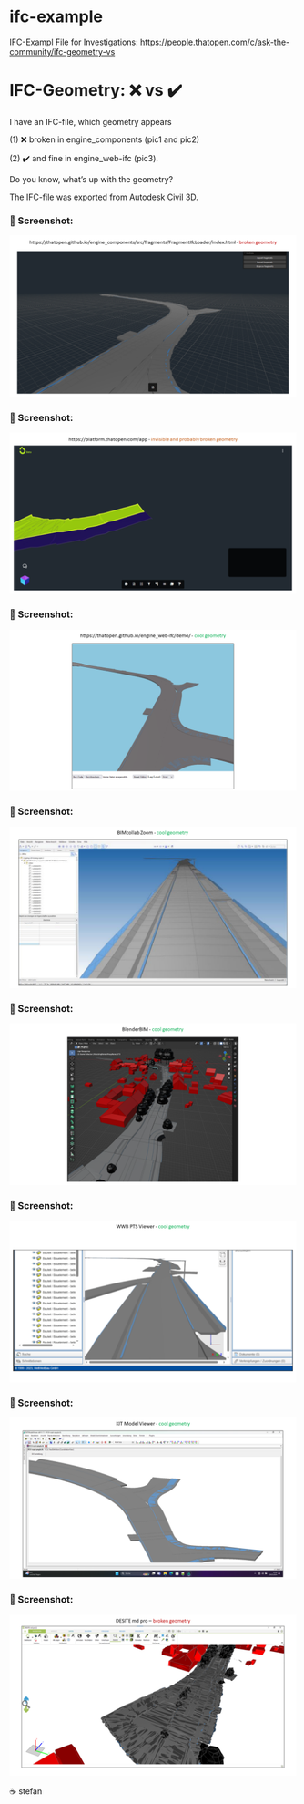 # ifc-example
IFC-Exampl File for Investigations: https://people.thatopen.com/c/ask-the-community/ifc-geometry-vs

# IFC-Geometry: ❌ vs ✔️

I have an IFC-file, which geometry appears

(1) ❌ broken in engine_components (pic1 and pic2)

(2) ✔️ and fine in engine_web-ifc (pic3).

Do you know, what’s up with the geometry?

The IFC-file was exported from Autodesk Civil 3D.

### :camera_flash: Screenshot:
![Screenshot "engine_components"](https://github.com/stefanstoehr/ifc-example/blob/65a8d087e508e363c2835a5438c6402036f57c12/broken_vs_perfect/Folie1.PNG)

### :camera_flash: Screenshot:
![Screenshot "platform_ThatOpen"](https://github.com/stefanstoehr/ifc-example/blob/65a8d087e508e363c2835a5438c6402036f57c12/broken_vs_perfect/Folie2.PNG)

### :camera_flash: Screenshot:
![Screenshot "engine_web-ifc"](https://github.com/stefanstoehr/ifc-example/blob/65a8d087e508e363c2835a5438c6402036f57c12/broken_vs_perfect/Folie3.PNG)

### :camera_flash: Screenshot:
![Screenshot "BIMcollab Zoom"](https://github.com/stefanstoehr/ifc-example/blob/65a8d087e508e363c2835a5438c6402036f57c12/broken_vs_perfect/Folie4.PNG)

### :camera_flash: Screenshot:
![Screenshot "BlenderBIM"](https://github.com/stefanstoehr/ifc-example/blob/65a8d087e508e363c2835a5438c6402036f57c12/broken_vs_perfect/Folie5.PNG)

### :camera_flash: Screenshot:
![Screenshot "PlanTeam-Space"](https://github.com/stefanstoehr/ifc-example/blob/65a8d087e508e363c2835a5438c6402036f57c12/broken_vs_perfect/Folie6.PNG)

### :camera_flash: Screenshot:
![Screenshot "KIT Model Viewer"](https://github.com/stefanstoehr/ifc-example/blob/65a8d087e508e363c2835a5438c6402036f57c12/broken_vs_perfect/Folie7.PNG)

### :camera_flash: Screenshot:
![Screenshot "Desite md pro"](https://github.com/stefanstoehr/ifc-example/blob/65a8d087e508e363c2835a5438c6402036f57c12/broken_vs_perfect/Folie8.PNG)

☕ stefan
